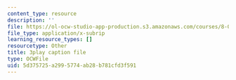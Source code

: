```yaml
---
content_type: resource
description: ''
file: https://ol-ocw-studio-app-production.s3.amazonaws.com/courses/8-01sc-classical-mechanics-fall-2016/5d375725a2995774ab28b781cfd3f591_nCDOa63Jd6M.vtt
file_type: application/x-subrip
learning_resource_types: []
resourcetype: Other
title: 3play caption file
type: OCWFile
uid: 5d375725-a299-5774-ab28-b781cfd3f591
---
```

